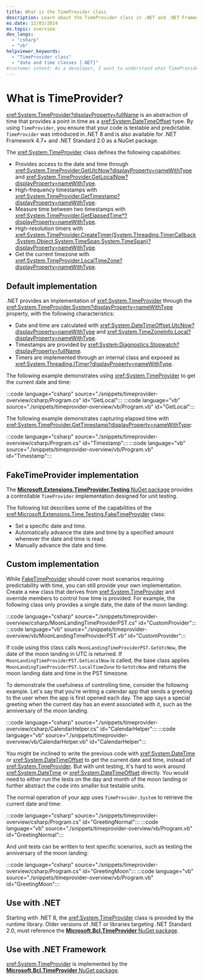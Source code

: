 ```yaml
---
title: What is the TimeProvider class
description: Learn about the TimeProvider class in .NET and .NET Framework. TimeProvider provides an abstraction over time.
ms.date: 12/03/2024
ms.topic: overview
dev_langs:
  - "csharp"
  - "vb"
helpviewer_keywords:
  - "TimeProvider class"
  - "date and time classes [.NET]"
#customer intent: As a developer, I want to understand what TimeProvider is so that I can use it.
---
```


# What is TimeProvider?

<xref:System.TimeProvider?displayProperty=fullName> is an abstraction of time that provides a point in time as a <xref:System.DateTimeOffset> type. By using `TimeProvider`, you ensure that your code is testable and predictable. `TimeProvider` was introduced in .NET 8 and is also available for .NET Framework 4.7+ and .NET Standard 2.0 as a NuGet package.

The <xref:System.TimeProvider> class defines the following capabilities:

- Provides access to the date and time through <xref:System.TimeProvider.GetUtcNow?displayProperty=nameWithType> and <xref:System.TimeProvider.GetLocalNow?displayProperty=nameWithType>.
- High-frequency timestamps with <xref:System.TimeProvider.GetTimestamp?displayProperty=nameWithType>.
- Measure time between two timestamps with <xref:System.TimeProvider.GetElapsedTime*?displayProperty=nameWithType>.
- High-resolution timers with <xref:System.TimeProvider.CreateTimer(System.Threading.TimerCallback,System.Object,System.TimeSpan,System.TimeSpan)?displayProperty=nameWithType>.
- Get the current timezone with <xref:System.TimeProvider.LocalTimeZone?displayProperty=nameWithType>.

## Default implementation

.NET provides an implementation of <xref:System.TimeProvider> through the <xref:System.TimeProvider.System?displayProperty=nameWithType> property, with the following characteristics:

- Date and time are calculated with <xref:System.DateTimeOffset.UtcNow?displayProperty=nameWithType> and <xref:System.TimeZoneInfo.Local?displayProperty=nameWithType>.
- Timestamps are provided by <xref:System.Diagnostics.Stopwatch?displayProperty=fullName>.
- Timers are implemented through an internal class and exposed as <xref:System.Threading.ITimer?displayProperty=nameWithType>.

The following example demonstrates using <xref:System.TimeProvider> to get the current date and time:

:::code language="csharp" source="./snippets/timeprovider-overview/csharp/Program.cs" id="GetLocal":::
:::code language="vb" source="./snippets/timeprovider-overview/vb/Program.vb" id="GetLocal":::

The following example demonstrates capturing elapsed time with <xref:System.TimeProvider.GetTimestamp?displayProperty=nameWithType>:

:::code language="csharp" source="./snippets/timeprovider-overview/csharp/Program.cs" id="Timestamp":::
:::code language="vb" source="./snippets/timeprovider-overview/vb/Program.vb" id="Timestamp":::

## FakeTimeProvider implementation

The [**Microsoft.Extensions.TimeProvider.Testing** NuGet package](https://www.nuget.org/packages/Microsoft.Extensions.TimeProvider.Testing/) provides a controllable `TimeProvider` implementation designed for unit testing.

The following list describes some of the capabilities of the <xref:Microsoft.Extensions.Time.Testing.FakeTimeProvider> class:

- Set a specific date and time.
- Automatically advance the date and time by a specified amount whenever the date and time is read.
- Manually advance the date and time.

## Custom implementation

While [FakeTimeProvider](#faketimeprovider-implementation) should cover most scenarios requiring predictability with time, you can still provide your own implementation. Create a new class that derives from <xref:System.TimeProvider> and override members to control how time is provided. For example, the following class only provides a single date, the date of the moon landing:

:::code language="csharp" source="./snippets/timeprovider-overview/csharp/MoonLandingTimeProviderPST.cs" id="CustomProvider":::
:::code language="vb" source="./snippets/timeprovider-overview/vb/MoonLandingTimeProviderPST.vb" id="CustomProvider":::

If code using this class calls `MoonLandingTimeProviderPST.GetUtcNow`, the date of the moon landing in UTC is returned. If `MoonLandingTimeProviderPST.GetLocalNow` is called, the base class applies `MoonLandingTimeProviderPST.LocalTimeZone` to `GetUtcNow` and returns the moon landing date and time in the PST timezone.

To demonstrate the usefulness of controlling time, consider the following example. Let's say that you're writing a calendar app that sends a greeting to the user when the app is first opened each day. The app says a special greeting when the current day has an event associated with it, such as the anniversary of the moon landing.

:::code language="csharp" source="./snippets/timeprovider-overview/csharp/CalendarHelper.cs" id="CalendarHelper":::
:::code language="vb" source="./snippets/timeprovider-overview/vb/CalendarHelper.vb" id="CalendarHelper":::

You might be inclined to write the previous code with <xref:System.DateTime> or <xref:System.DateTimeOffset> to get the current date and time, instead of <xref:System.TimeProvider>. But with unit testing, it's hard to work around <xref:System.DateTime> or <xref:System.DateTimeOffset> directly. You would need to either run the tests on the day and month of the moon landing or further abstract the code into smaller but testable units.

The normal operation of your app uses `TimeProvider.System` to retrieve the current date and time:

:::code language="csharp" source="./snippets/timeprovider-overview/csharp/Program.cs" id="GreetingNormal":::
:::code language="vb" source="./snippets/timeprovider-overview/vb/Program.vb" id="GreetingNormal":::

And unit tests can be written to test specific scenarios, such as testing the anniversary of the moon landing:

:::code language="csharp" source="./snippets/timeprovider-overview/csharp/Program.cs" id="GreetingMoon":::
:::code language="vb" source="./snippets/timeprovider-overview/vb/Program.vb" id="GreetingMoon":::

## Use with .NET

Starting with .NET 8, the <xref:System.TimeProvider> class is provided by the runtime library. Older versions of .NET or libraries targeting .NET Standard 2.0, must reference the [**Microsoft.Bcl.TimeProvider** NuGet package](https://www.nuget.org/packages/Microsoft.Bcl.TimeProvider/).

## Use with .NET Framework

<xref:System.TimeProvider> is implemented by the [**Microsoft.Bcl.TimeProvider** NuGet package](https://www.nuget.org/packages/Microsoft.Bcl.TimeProvider/).
